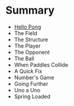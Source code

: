 # Summary

* [Hello Pong](README.adoc)
* The Field
* The Structure
* The Player
* The Opponent
* The Ball
* When Paddles Collide
* A Quick Fix
* Number's Game
* Going Further
* Uno a Uno
* Spring Loaded

